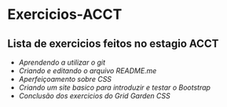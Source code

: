 # Exercicios-ACCT
## Lista de exercicios feitos no estagio ACCT

- *Aprendendo a utilizar o git*
- *Criando e editando o arquivo README.me*
- *Aperfeiçoamento sobre CSS*
- *Criando um site basico para introduzir e testar o Bootstrap*
- *Conclusão dos exercicios do Grid Garden CSS*